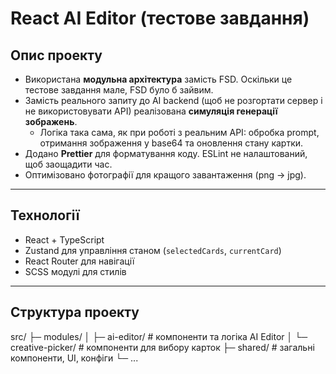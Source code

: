 # React AI Editor (тестове завдання)

## Опис проекту

- Використана **модульна архітектура** замість FSD. Оскільки це тестове завдання мале, FSD було б зайвим.  
- Замість реального запиту до AI backend (щоб не розгортати сервер і не використовувати API) реалізована **симуляція генерації зображень**.  
  - Логіка така сама, як при роботі з реальним API: обробка prompt, отримання зображення у base64 та оновлення стану картки.  
- Додано **Prettier** для форматування коду. ESLint не налаштований, щоб заощадити час. 
- Оптимізовано фотографії для кращого завантаження (png -> jpg).  

---

## Технології

- React + TypeScript  
- Zustand для управління станом (`selectedCards`, `currentCard`)  
- React Router для навігації  
- SCSS модулі для стилів   

---

## Структура проекту

src/
├─ modules/
│  ├─ ai-editor/        # компоненти та логіка AI Editor
│  └─ creative-picker/  # компоненти для вибору карток
├─ shared/              # загальні компоненти, UI, конфіги
└─ ...